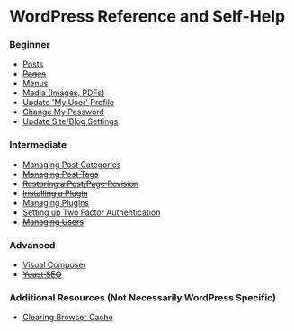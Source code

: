 # WordPress Reference and Self-Help

### Beginner

- [Posts](sections/posts/index.md)
- ~~[Pages]()~~
- [Menus](sections/menus/index.md)
- [Media (Images, PDFs)](sections/media/index.md)
- [Update 'My User' Profile](sections/users/index.md#myProfile)
- [Change My Password](sections/users/index.md#changePassword)
- [Update Site/Blog Settings](sections/settings/index.md)


### Intermediate

- ~~[Managing Post Categories]()~~
- ~~[Managing Post Tags]()~~
- ~~[Restoring a Post/Page Revision]()~~
- ~~[Installing a Plugin]()~~
- [Managing Plugins](sections/plugins/index.md)
- [Setting up Two Factor Authentication](sections/security/index.md)
- ~~[Managing Users]()~~


### Advanced

- [Visual Composer](sections/plugins/visual-composer.md)
- ~~[Yoast SEO]()~~


### Additional Resources (Not Necessarily WordPress Specific)
 
- [Clearing Browser Cache](https://blog.hubspot.com/marketing/clear-cache-cookies-history)
